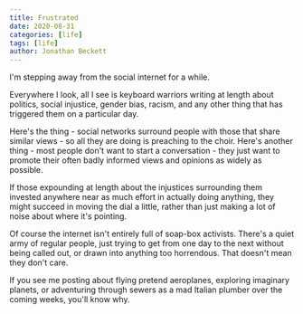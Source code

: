 ```yaml
---
title: Frustrated
date: 2020-08-31
categories: [life]
tags: [life]
author: Jonathan Beckett
---
```


I'm stepping away from the social internet for a while.

Everywhere I look, all I see is keyboard warriors writing at length about politics, social injustice, gender bias, racism, and any other thing that has triggered them on a particular day.

Here's the thing - social networks surround people with those that share similar views - so all they are doing is preaching to the choir. Here's another thing - most people don't want to start a conversation - they just want to promote their often badly informed views and opinions as widely as possible.

If those expounding at length about the injustices surrounding them invested anywhere near as much effort in actually doing anything, they might succeed in moving the dial a little, rather than just making a lot of noise about where it's pointing.

Of course the internet isn't entirely full of soap-box activists. There's a quiet army of regular people, just trying to get from one day to the next without being called out, or drawn into anything too horrendous. That doesn't mean they don't care.

If you see me posting about flying pretend aeroplanes, exploring imaginary planets, or adventuring through sewers as a mad Italian plumber over the coming weeks, you'll know why.